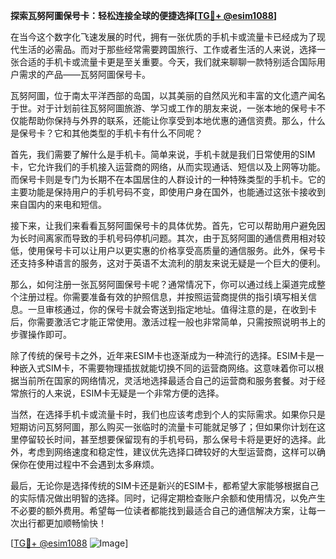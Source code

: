 **探索瓦努阿圖保号卡：轻松连接全球的便捷选择[[TG💪+ @esim1088](https://t.me/s/esim1088)]**

在当今这个数字化飞速发展的时代，拥有一张优质的手机卡或流量卡已经成为了现代生活的必需品。而对于那些经常需要跨国旅行、工作或者生活的人来说，选择一张合适的手机卡或流量卡更是至关重要。今天，我们就来聊聊一款特别适合国际用户需求的产品——瓦努阿圖保号卡。

瓦努阿圖，位于南太平洋西部的岛国，以其美丽的自然风光和丰富的文化遗产闻名于世。对于计划前往瓦努阿圖旅游、学习或工作的朋友来说，一张本地的保号卡不仅能帮助你保持与外界的联系，还能让你享受到本地优惠的通信资费。那么，什么是保号卡？它和其他类型的手机卡有什么不同呢？

首先，我们需要了解什么是手机卡。简单来说，手机卡就是我们日常使用的SIM卡，它允许我们的手机接入运营商的网络，从而实现通话、短信以及上网等功能。而保号卡则是专门为长期不在本国居住的人群设计的一种特殊类型的手机卡。它的主要功能是保持用户的手机号码不变，即使用户身在国外，也能通过这张卡接收到来自国内的来电和短信。

接下来，让我们来看看瓦努阿圖保号卡的具体优势。首先，它可以帮助用户避免因为长时间离家而导致的手机号码停机问题。其次，由于瓦努阿圖的通信费用相对较低，使用保号卡可以让用户以更实惠的价格享受高质量的通信服务。此外，保号卡还支持多种语言的服务，这对于英语不太流利的朋友来说无疑是一个巨大的便利。

那么，如何注册一张瓦努阿圖保号卡呢？通常情况下，你可以通过线上渠道完成整个注册过程。你需要准备有效的护照信息，并按照运营商提供的指引填写相关信息。一旦审核通过，你的保号卡就会寄送到指定地址。值得注意的是，在收到卡后，你需要激活它才能正常使用。激活过程一般也非常简单，只需按照说明书上的步骤操作即可。

除了传统的保号卡之外，近年来ESIM卡也逐渐成为一种流行的选择。ESIM卡是一种嵌入式SIM卡，不需要物理插拔就能切换不同的运营商网络。这意味着你可以根据当前所在国家的网络情况，灵活地选择最适合自己的运营商和服务套餐。对于经常旅行的人来说，ESIM卡无疑是一个非常方便的选择。

当然，在选择手机卡或流量卡时，我们也应该考虑到个人的实际需求。如果你只是短期访问瓦努阿圖，那么购买一张临时的流量卡可能就足够了；但如果你计划在这里停留较长时间，甚至想要保留现有的手机号码，那么保号卡将是更好的选择。此外，考虑到网络速度和稳定性，建议优先选择口碑较好的大型运营商，这样可以确保你在使用过程中不会遇到太多麻烦。

最后，无论你是选择传统的SIM卡还是新兴的ESIM卡，都希望大家能够根据自己的实际情况做出明智的选择。同时，记得定期检查账户余额和使用情况，以免产生不必要的额外费用。希望每一位读者都能找到最适合自己的通信解决方案，让每一次出行都更加顺畅愉快！

[[TG💪+ @esim1088](https://t.me/s/esim1088) ![Image](https://i.postimg.cc/4NQfJmqS/Snipaste-2025-05-13-00-14-12.png)]